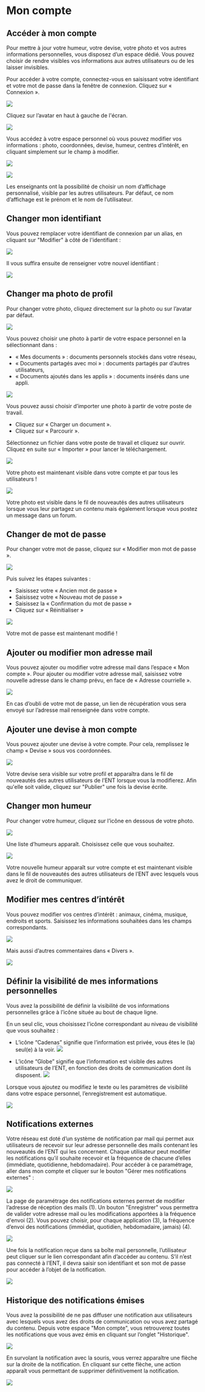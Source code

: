 # Mon compte

## Accéder à mon compte

Pour mettre à jour votre humeur, votre devise, votre photo et vos autres informations personnelles, vous disposez d’un espace dédié. Vous pouvez choisir de rendre visibles vos informations aux autres utilisateurs ou de les laisser invisibles.

Pour accéder à votre compte, connectez-vous en saisissant votre identifiant et votre mot de passe dans la fenêtre de connexion. Cliquez sur « Connexion ».

![](<.gitbook/assets/m1-1-2-1-1 (2) (1).png>)

Cliquez sur l’avatar en haut à gauche de l'écran.

![](<.gitbook/assets/moncompte2d-3 (2) (1).png>)

Vous accédez à votre espace personnel où vous pouvez modifier vos informations : photo, coordonnées, devise, humeur, centres d’intérêt, en cliquant simplement sur le champ à modifier.

![](<.gitbook/assets/2018-10-19_10h52_07-2-1 (2) (2).png>)

![](<.gitbook/assets/2018-10-19_10h52_52-2 (2) (1).png>)

Les enseignants ont la possibilité de choisir un nom d’affichage personnalisé, visible par les autres utilisateurs. Par défaut, ce nom d’affichage est le prénom et le nom de l’utilisateur.

## Changer mon identifiant

Vous pouvez remplacer votre identifiant de connexion par un alias, en cliquant sur "Modifier" à côté de l'identifiant :

![](<.gitbook/assets/changer-alias1-2 (2) (1).png>)

Il vous suffira ensuite de renseigner votre nouvel identifiant :

![](<.gitbook/assets/image-7-1-1 (1) (1).png>)

## Changer ma photo de profil

Pour changer votre photo, cliquez directement sur la photo ou sur l’avatar par défaut.

![](<.gitbook/assets/m3-2 (1) (1).jpg>)

Vous pouvez choisir une photo à partir de votre espace personnel en la sélectionnant dans :

* « Mes documents » : documents personnels stockés dans votre réseau,
* « Documents partagés avec moi » : documents partagés par d’autres utilisateurs,
* « Documents ajoutés dans les applis » : documents insérés dans une appli.

![](<.gitbook/assets/m4-1-1-3 (1) (1).png>)

Vous pouvez aussi choisir d’importer une photo à partir de votre poste de travail.

* Cliquez sur « Charger un document ».
* Cliquez sur « Parcourir ».

Sélectionnez un fichier dans votre poste de travail et cliquez sur ouvrir. Cliquez en suite sur « Importer » pour lancer le téléchargement.

![](<.gitbook/assets/mon-compte-1-1-1 (2) (2).png>)

Votre photo est maintenant visible dans votre compte et par tous les utilisateurs !

![](<.gitbook/assets/mon-compte-2-1-2-1 (1) (1).png>)

Votre photo est visible dans le fil de nouveautés des autres utilisateurs lorsque vous leur partagez un contenu mais également lorsque vous postez un message dans un forum.

## Changer de mot de passe

Pour changer votre mot de passe, cliquez sur « Modifier mon mot de passe ».

![](<.gitbook/assets/m7-1-1-1 (1) (1) (2).png>)

Puis suivez les étapes suivantes :

* Saisissez votre « Ancien mot de passe »
* Saisissez votre « Nouveau mot de passe »
* Saisissez la « Confirmation du mot de passe »
* Cliquez sur « Réinitialiser »

![](<.gitbook/assets/mon-compte-1024x463-3-1 (2) (2).png>)

Votre mot de passe est maintenant modifié !

## Ajouter ou modifier mon adresse mail

Vous pouvez ajouter ou modifier votre adresse mail dans l’espace « Mon compte ». Pour ajouter ou modifier votre adresse mail, saisissez votre nouvelle adresse dans le champ prévu, en face de « Adresse courrielle ».

![](<.gitbook/assets/compte4-1024x379-1-2-1-1 (2) (2).png>)

En cas d’oubli de votre mot de passe, un lien de récupération vous sera envoyé sur l’adresse mail renseignée dans votre compte.

## Ajouter une devise à mon compte

Vous pouvez ajouter une devise à votre compte. Pour cela, remplissez le champ « Devise » sous vos coordonnées.

![](<.gitbook/assets/2018-10-19_10h53_59-2-1 (1) (1).png>)

Votre devise sera visible sur votre profil et apparaîtra dans le fil de nouveautés des autres utilisateurs de l’ENT lorsque vous la modifierez. Afin qu'elle soit valide, cliquez sur "Publier" une fois la devise écrite.

## Changer mon humeur

Pour changer votre humeur, cliquez sur l’icône en dessous de votre photo.

![](<.gitbook/assets/m11-1-1-2-1-1 (2) (1).png>)

Une liste d’humeurs apparaît. Choisissez celle que vous souhaitez.

![](<.gitbook/assets/m12-2-1-1-1 (2) (2).png>)

Votre nouvelle humeur apparaît sur votre compte et est maintenant visible dans le fil de nouveautés des autres utilisateurs de l’ENT avec lesquels vous avez le droit de communiquer.

## Modifier mes centres d’intérêt

Vous pouvez modifier vos centres d’intérêt : animaux, cinéma, musique, endroits et sports. Saisissez les informations souhaitées dans les champs correspondants.

![](<.gitbook/assets/m14-1-3-1 (2) (1).png>)

Mais aussi d’autres commentaires dans « Divers ».

![](<.gitbook/assets/m15-1-1 (1) (1).png>)

## Définir la visibilité de mes informations personnelles

Vous avez la possibilité de définir la visibilité de vos informations personnelles grâce à l’icône située au bout de chaque ligne.

En un seul clic, vous choisissez l’icône correspondant au niveau de visibilité que vous souhaitez :

* L’icône “Cadenas” signifie que l’information est privée, vous êtes le (la) seul(e) à la voir. ![](<.gitbook/assets/m16-1-1-1-1-1 (1) (1).png>)

* L’icône “Globe” signifie que l’information est visible des autres utilisateurs de l’ENT, en fonction des droits de communication dont ils disposent.
![](<.gitbook/assets/m18-1-2-1 (2) (1).png>)

Lorsque vous ajoutez ou modifiez le texte ou les paramètres de visibilité dans votre espace personnel, l’enregistrement est automatique.

![](<.gitbook/assets/m19-1-2-1-1 (1) (1).png>)

## Notifications externes

Votre réseau est doté d’un système de notification par mail qui permet aux utilisateurs de recevoir sur leur adresse personnelle des mails contenant les nouveautés de l’ENT qui les concernent.
Chaque utilisateur peut modifier les notifications qu’il souhaite recevoir et la fréquence de chacune d’elles (immédiate, quotidienne, hebdomadaire).
Pour accéder à ce paramétrage, aller dans mon compte et cliquer sur le bouton "Gérer mes notifications externes" :

![](<.gitbook/assets/notif-ext2-1-1-2 (2) (1).png>)

La page de paramétrage des notifications externes permet de modifier l’adresse de réception des mails (1). Un bouton "Enregistrer" vous permettra de valider votre adresse mail ou les modifications apportées à la fréquence d'envoi (2). Vous pouvez choisir, pour chaque application (3), la fréquence d’envoi des notifications (immédiat, quotidien, hebdomadaire, jamais) (4).

![](<.gitbook/assets/notif2d-1-1-1 (2) (1).png>)

Une fois la notification reçue dans sa boîte mail personnelle, l’utilisateur peut cliquer sur le lien correspondant afin d’accéder au contenu. S’il n’est pas connecté à l’ENT, il devra saisir son identifiant et son mot de passe pour accéder à l’objet de la notification.

![](<.gitbook/assets/notif-externe-reception-1-3-1 (1) (1).png>)

## Historique des notifications émises

Vous avez la possibilité de ne pas diffuser une notification aux utilisateurs avec lesquels vous avez des droits de communication ou vous avez partagé du contenu.
Depuis votre espace "Mon compte", vous retrouverez toutes les notifications que vous avez émis en cliquant sur l’onglet "Historique".

![](<.gitbook/assets/fil-historique-1-2-1 (2) (7).png>)

En survolant la notification avec la souris, vous verrez apparaître une flèche sur la droite de la notification. En cliquant sur cette flèche, une action apparaît vous permettant de supprimer définitivement la notification.

![](<.gitbook/assets/fil-historique-suppression-1-2 (1) (1) (7).png>)
